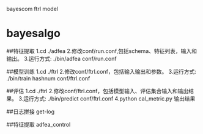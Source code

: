 bayescom ftrl model
# bayesalgo

##特征提取
1.cd ./adfea
2.修改conf/run.conf,包括schema、特征列表，输入和输出。
3.运行方式: ./bin/adfea conf/run.conf


##模型训练
1.cd ./ftrl
2.修改conf/ftrl.conf，包括输入输出和参数。
3.运行方式: ./bin/train hashnum conf/ftrl.conf


##评估
1.cd ./ftrl
2.修改conf/ftrl.conf，包括模型输入、评估集合输入和输出结果。
3.运行方式: ./bin/predict conf/ftrl.conf
4.python cal_metric.py 输出结果


##日志拼接
get-log


##特征提取
adfea_control





